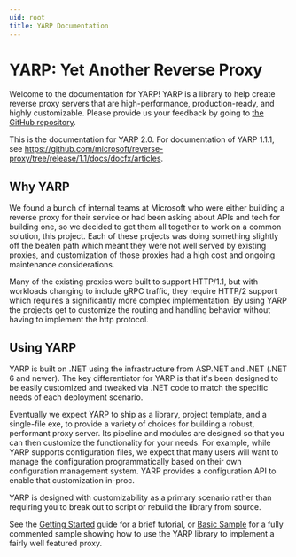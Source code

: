 ```yaml
---
uid: root
title: YARP Documentation
---
```


# YARP: Yet Another Reverse Proxy

Welcome to the documentation for YARP! YARP is a library to help create reverse proxy servers that are high-performance, production-ready, and highly customizable. Please provide us your feedback by going to [the GitHub repository](https://github.com/microsoft/reverse-proxy).

This is the documentation for YARP 2.0.
For documentation of YARP 1.1.1, see https://github.com/microsoft/reverse-proxy/tree/release/1.1/docs/docfx/articles.

## Why YARP

We found a bunch of internal teams at Microsoft who were either building a reverse proxy for their service or had been asking about APIs and tech for building one, so we decided to get them all together to work on a common solution, this project. Each of these projects was doing something slightly off the beaten path which meant they were not well served by existing proxies, and customization of those proxies had a high cost and ongoing maintenance considerations.

Many of the existing proxies were built to support HTTP/1.1, but with workloads changing to include gRPC traffic, they require HTTP/2 support which requires a significantly more complex implementation. By using YARP the projects get to customize the routing and handling behavior without having to implement the http protocol.

## Using YARP

YARP is built on .NET using the infrastructure from ASP.NET and .NET (.NET 6 and newer). The key differentiator for YARP is that it's been designed to be easily customized and tweaked via .NET code to match the specific needs of each deployment scenario.

Eventually we expect YARP to ship as a library, project template, and a single-file exe, to provide a variety of choices for building a robust, performant proxy server. Its pipeline and modules are designed so that you can then customize the functionality for your needs. For example, while YARP supports configuration files, we expect that many users will want to manage the configuration programmatically based on their own configuration management system. YARP provides a configuration API to enable that customization in-proc. 

YARP is designed with customizability as a primary scenario rather than requiring you to break out to script or rebuild the library from source.

See the [Getting Started](articles/getting-started.md) guide for a brief tutorial, or [Basic Sample](https://github.com/microsoft/reverse-proxy/tree/main/samples/BasicYarpSample) for a fully commented sample showing how to use the YARP library to implement a fairly well featured proxy.

